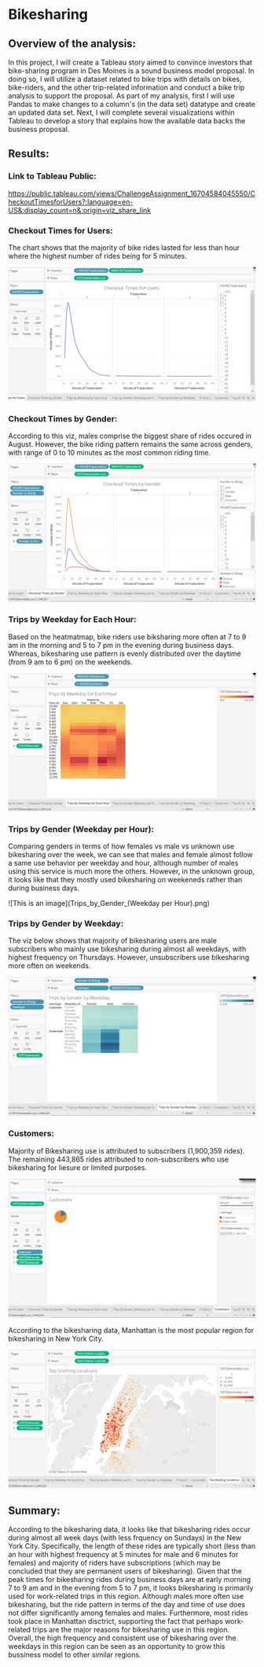 # Bikesharing
 
## Overview of the analysis: 
In this project, I will create a Tableau story aimed to convince investors that bike-sharing program in Des Moines is a sound business model proposal. In doing so, I will utilize a dataset related to bike trips with details on bikes, bike-riders, and the other trip-related information and conduct a bike trip analysis to support the proposal. As part of my analysis, first I will use Pandas to make changes to a column's (in the data set) datatype and create an updated data set. Next, I will complete several visualizations within Tableau to develop a story that explains how the available data backs the business proposal.
 
## Results: 
 
### Link to Tableau Public:
 
https://public.tableau.com/views/ChallengeAssignment_16704584045550/CheckoutTimesforUsers?:language=en-US&:display_count=n&:origin=viz_share_link
 
### Checkout Times for Users:
 
The chart shows that the majority of bike rides lasted for less than hour where the highest number of rides being for 5 minutes.
 
![This is an image](Checkout_Times_for_Users.png) 
 
### Checkout Times by Gender:
 
According to this viz, males comprise the biggest share of rides occured in August. However, the bike riding pattern remains the same across genders, with range of 0 to 10 minutes as the most common riding time.
 
![This is an image](Checkout_Times_by_Gender.png) 
 
### Trips by Weekday for Each Hour:
 
Based on the heatmatmap, bike riders use biksharing more often at 7 to 9 am in the morning and 5 to 7 pm in the evening during business days. Whereas, bikesharing use pattern is evenly distributed over the daytime (from 9 am to 6 pm) on the weekends.
 
![This is an image](Trips_by_Weekday_for_Each_Hour.png) 
 
### Trips by Gender (Weekday per Hour):
 
Comparing genders in terms of how females vs male vs unknown use bikesharing over the week, we can see that males and female almost follow a same use behavior per weekday and hour, although number of males using this service is much more the others. However, in the unknown group, it looks like that they mostly used bikesharing on weekeneds rather than during business days.
 
![This is an image](Trips_by_Gender_(Weekday per Hour).png)
 
### Trips by Gender by Weekday:
 
The viz below shows that majority of bikesharing users are male subscribers who mainly use bikesharing during almost all weekdays, with highest frequency on Thursdays. However, unsubscribers use bikesharing more often on weekends.
 
![This is an image](Trips_by_Gender_by_Weekday.png)
 
### Customers:
 
Majority of Bikesharing use is attributed to subscribers (1,900,359 rides). The remaining 443,865 rides attributed to non-subscribers who use bikesharing for liesure or limited purposes.
 
![This is an image](Customers.png)

 
According to the bikesharing data, Manhattan is the most popular region for bikesharing in New York City.

 
![This is an image](Top_Starting_Locations.png)

## Summary: 

According to the bikesharing data, it looks like that bikesharing rides occur during almost all week days (with less frquency on Sundays) in the New York City. Specifically, the length of these rides are typically short (less than an hour with highest frequency at 5 minutes for male and 6 minutes for females) and majority of riders have subscriptions (which may be concluded that they are permanent users of bikesharing). Given that the peak times for bikesharing rides during business days are at early morning 7 to 9 am and in the evening from 5 to 7 pm, it looks bikesharing is primarily used for work-related trips in this region. Although males more often use bikesharing, but the ride pattern in terms of the day and time of use does not differ significantly among females and males. Furthermore, most rides took place in Manhattan disctrict, supporting the fact that perhaps work-related trips are the major reasons for bikesharing use in this region. Overall, the high frequency and consistent use of bikesharing over the weekdays in this region can be seen as an opportunity to grow this bussiness model to other similar regions.
